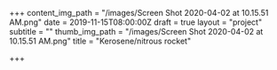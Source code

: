 +++
content_img_path = "/images/Screen Shot 2020-04-02 at 10.15.51 AM.png"
date = 2019-11-15T08:00:00Z
draft = true
layout = "project"
subtitle = ""
thumb_img_path = "/images/Screen Shot 2020-04-02 at 10.15.51 AM.png"
title = "Kerosene/nitrous rocket"

+++
